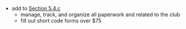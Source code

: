 - add to [Section 5.4.c](w24.md#section-54c-duties) 
    - manage, track, and organize all paperwork and related to the club
    - fill out short code forms over $75